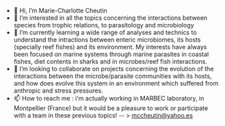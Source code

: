 - 👋 Hi, I’m Marie-Charlotte Cheutin
- 👀 I’m interested in all the topics concerning the interactions between species from trophic relations, to parasitology and microbiology
- 🌱 I’m currently learning a wide range of analyses and technics to understand the intractions between enteric microbiomes, its hosts (specially reef fishes) and its environment.
My interests have always been focused on marine systems through marine parasites in coastal fishes, diet contents in sharks and in microbes/reef fish interactions.
- 💞️ I’m looking to collaborate on projects concerning the evolution of the interactions between the microbe/parasite communities with its hosts, and how does evolve this system in an environment which suffered from anthropic and stress pressures.
- 📫 How to reach me : i'm actually working in MARBEC laboratory, in Montpellier (France) but it would be a pleasure to work or participate with a team in these previous topics! 
-- > mccheutin@yahoo.es
<!---
mccheutin/mccheutin is a ✨ special ✨ repository because its `README.md` (this file) appears on your GitHub profile.
You can click the Preview link to take a look at your changes.
--->
